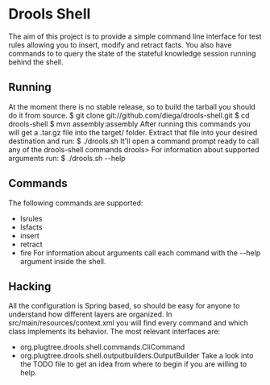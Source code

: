 Drools Shell
============
The aim of this project is to provide a simple command line interface for test rules allowing you to insert, modify and retract facts. You also have commands to to query the state of the stateful knowledge session running behind the shell.

Running
-------
At the moment there is no stable release, so to build the tarball you should do it from source.
    $ git clone git://github.com/diega/drools-shell.git
    $ cd drools-shell
    $ mvn assembly:assembly
After running this commands you will get a .tar.gz file into the target/ folder.
Extract that file into your desired destination and run:
    $ ./drools.sh
It'll open a command prompt ready to call any of the drools-shell commands
    drools>
For information about supported arguments run:
    $ ./drools.sh --help 

Commands
--------
The following commands are supported:
* lsrules
* lsfacts
* insert
* retract
* fire
For information about arguments call each command with the --help argument inside the shell.

Hacking
-------
All the configuration is Spring based, so should be easy for anyone to understand how different layers are organized. In src/main/resources/context.xml you will find every command and which class implements its behavior.
The most relevant interfaces are:
* org.plugtree.drools.shell.commands.CliCommand
* org.plugtree.drools.shell.outputbuilders.OutputBuilder<T>
Take a look into the TODO file to get an idea from where to begin if you are willing to help.
